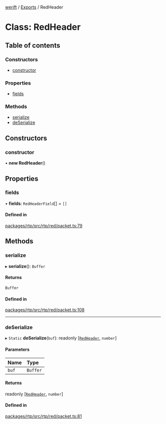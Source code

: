 [werift](../README.md) / [Exports](../modules.md) / RedHeader

# Class: RedHeader

## Table of contents

### Constructors

- [constructor](RedHeader.md#constructor)

### Properties

- [fields](RedHeader.md#fields)

### Methods

- [serialize](RedHeader.md#serialize)
- [deSerialize](RedHeader.md#deserialize)

## Constructors

### constructor

• **new RedHeader**()

## Properties

### fields

• **fields**: `RedHeaderField`[] = `[]`

#### Defined in

[packages/rtp/src/rtp/red/packet.ts:79](https://github.com/shinyoshiaki/werift-webrtc/blob/f609bd5a/packages/rtp/src/rtp/red/packet.ts#L79)

## Methods

### serialize

▸ **serialize**(): `Buffer`

#### Returns

`Buffer`

#### Defined in

[packages/rtp/src/rtp/red/packet.ts:108](https://github.com/shinyoshiaki/werift-webrtc/blob/f609bd5a/packages/rtp/src/rtp/red/packet.ts#L108)

___

### deSerialize

▸ `Static` **deSerialize**(`buf`): readonly [[`RedHeader`](RedHeader.md), `number`]

#### Parameters

| Name | Type |
| :------ | :------ |
| `buf` | `Buffer` |

#### Returns

readonly [[`RedHeader`](RedHeader.md), `number`]

#### Defined in

[packages/rtp/src/rtp/red/packet.ts:81](https://github.com/shinyoshiaki/werift-webrtc/blob/f609bd5a/packages/rtp/src/rtp/red/packet.ts#L81)
